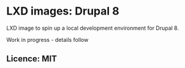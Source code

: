 # LXD images: Drupal 8
LXD image to spin up a local development environment for Drupal 8.

Work in progress - details follow

## Licence: MIT
